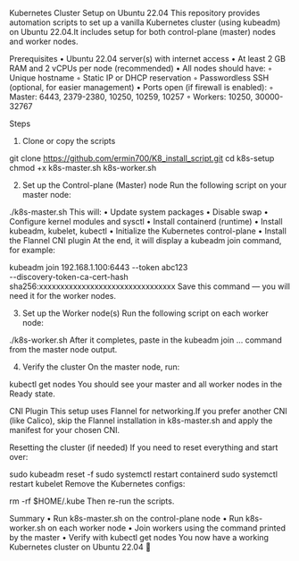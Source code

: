 Kubernetes Cluster Setup on Ubuntu 22.04
This repository provides automation scripts to set up a vanilla Kubernetes cluster (using kubeadm) on Ubuntu 22.04.It includes setup for both control-plane (master) nodes and worker nodes.

Prerequisites
	•	Ubuntu 22.04 server(s) with internet access
	•	At least 2 GB RAM and 2 vCPUs per node (recommended)
	•	All nodes should have:
	◦	Unique hostname
	◦	Static IP or DHCP reservation
	◦	Passwordless SSH (optional, for easier management)
	•	Ports open (if firewall is enabled):
	◦	Master: 6443, 2379-2380, 10250, 10259, 10257
	◦	Workers: 10250, 30000-32767

Steps
1. Clone or copy the scripts

git clone https://github.com/ermin700/K8_install_script.git
cd k8s-setup
chmod +x k8s-master.sh k8s-worker.sh

2. Set up the Control-plane (Master) node
Run the following script on your master node:

./k8s-master.sh
This will:
	•	Update system packages
	•	Disable swap
	•	Configure kernel modules and sysctl
	•	Install containerd (runtime)
	•	Install kubeadm, kubelet, kubectl
	•	Initialize the Kubernetes control-plane
	•	Install the Flannel CNI plugin
At the end, it will display a kubeadm join command, for example:

kubeadm join 192.168.1.100:6443 --token abc123 \
    --discovery-token-ca-cert-hash sha256:xxxxxxxxxxxxxxxxxxxxxxxxxxxxxxxx
Save this command — you will need it for the worker nodes.

3. Set up the Worker node(s)
Run the following script on each worker node:

./k8s-worker.sh
After it completes, paste in the kubeadm join ... command from the master node output.

4. Verify the cluster
On the master node, run:

kubectl get nodes
You should see your master and all worker nodes in the Ready state.

CNI Plugin
This setup uses Flannel for networking.If you prefer another CNI (like Calico), skip the Flannel installation in k8s-master.sh and apply the manifest for your chosen CNI.

Resetting the cluster (if needed)
If you need to reset everything and start over:

sudo kubeadm reset -f
sudo systemctl restart containerd
sudo systemctl restart kubelet
Remove the Kubernetes configs:

rm -rf $HOME/.kube
Then re-run the scripts.

Summary
	•	Run k8s-master.sh on the control-plane node
	•	Run k8s-worker.sh on each worker node
	•	Join workers using the command printed by the master
	•	Verify with kubectl get nodes
You now have a working Kubernetes cluster on Ubuntu 22.04 🚀
